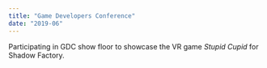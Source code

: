 ```yaml
---
title: "Game Developers Conference"
date: "2019-06"
---
```


Participating in GDC show floor to showcase the VR game *Stupid Cupid* for Shadow Factory.
